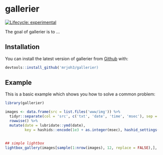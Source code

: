 # gallerier

<!-- badges: start -->
[![Lifecycle: experimental](https://img.shields.io/badge/lifecycle-experimental-orange.svg)](https://www.tidyverse.org/lifecycle/#experimental)
<!-- badges: end -->

The goal of gallerier is to ...

## Installation

You can install the latest version of gallerier from [Github](https://github.com/mrjoh3/gallerier) with:

``` r
devtools::install_github('mrjoh3/gallerier)
```

## Example

This is a basic example which shows you how to solve a common problem:

``` r
library(gallerier)

images <- data.frame(src = list.files('www/img')) %>%
  tidyr::separate(col = 'src', c('txt', 'date', 'time', 'msec'), sep = '_|\\.', remove = FALSE) %>%
  rowwise() %>%
  mutate(date = lubridate::ymd(date),
         key = hashids::encode(1e3 + as.integer(msec), hashid_settings(salt = 'this is my salt')))
         
         
## simple lightbox
lightbox_gallery(images[sample(1:nrow(images), 12, replace = FALSE),], 'gallery', display = TRUE)

```

